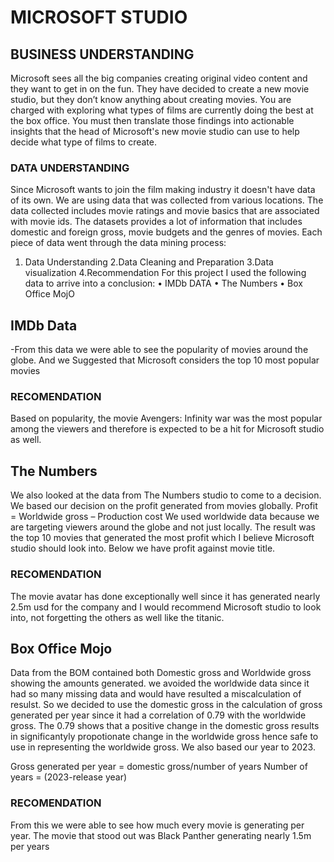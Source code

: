 # MICROSOFT STUDIO 

## BUSINESS UNDERSTANDING

Microsoft sees all the big companies creating original video content and they want to get in on the fun. They have decided to create a new movie studio, but they don’t know anything about creating movies. You are charged with exploring what types of films are currently doing the best at the box office. You must then translate those findings into actionable insights that the head of Microsoft's new movie studio can use to help decide what type of films to create.

### DATA UNDERSTANDING
Since Microsoft wants to join the film making industry it doesn't
have data of its own. We are using data that was collected from
various locations. The data collected includes movie ratings and
movie basics that are associated with movie ids. The datasets
provides a lot of information that includes domestic and foreign
gross, movie budgets and the genres of movies.
Each piece of data went through the data mining process:
1. Data Understanding
2.Data Cleaning and Preparation
3.Data visualization
4.Recommendation
For this project I used the following data to arrive into a conclusion:
• IMDb DATA
• The Numbers
• Box Office MojO

## IMDb Data
-From this data we were able to see the popularity of movies around the globe. And we
Suggested that Microsoft considers the top 10 most popular movies
### RECOMENDATION
Based on popularity, the movie Avengers: Infinity war was the most popular among the
viewers and therefore is expected to be a hit for Microsoft studio as well.

## The Numbers
We also looked at the data from The Numbers studio to come to a decision. We based
our decision on the profit generated from movies globally.
 Profit = Worldwide gross – Production cost
We used worldwide data because we are targeting viewers around the globe and not
just locally.
The result was the top 10 movies that generated the most profit which I believe
Microsoft studio should look into.
Below we have profit against movie title.
### RECOMENDATION
The movie avatar has done exceptionally well since it has generated nearly 2.5m usd for
the company and I would recommend Microsoft studio to look into, not forgetting the
others as well like the titanic.

## Box Office Mojo
Data from the BOM contained both Domestic gross and Worldwide gross showing the
amounts generated.
we avoided the worldwide data since it had so many missing data and would have
resulted a miscalculation of resulst.
So we decided to use the domestic gross in the calculation of gross generated per year
since it had a correlation of 0.79 with the worldwide gross.
The 0.79 shows that a positive change in the domestic gross results in significantyly
propotionate change in the worldwide gross hence safe to use in representing the
worldwide gross.
We also based our year to 2023.

   Gross generated per year = domestic gross/number of years
   Number of years = (2023-release year)
   
### RECOMENDATION
From this we were able to see how much every movie is generating per year. The movie that
stood out was Black Panther generating nearly 1.5m per years
